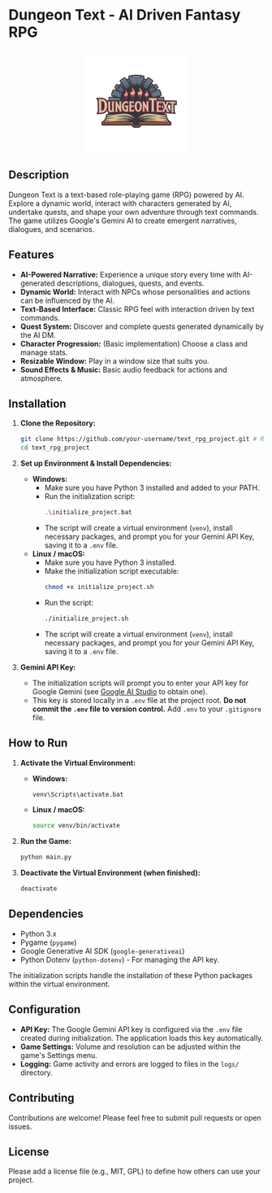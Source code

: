 # Dungeon Text - AI Driven Fantasy RPG

<p align="center">
  <img src="assets/images/game_logo.png" alt="Dungeon Text Logo" width="200"/>
</p>

## Description


Dungeon Text is a text-based role-playing game (RPG) powered by AI. Explore a dynamic world, interact with characters generated by AI, undertake quests, and shape your own adventure through text commands. The game utilizes Google's Gemini AI to create emergent narratives, dialogues, and scenarios.


## Features

*   **AI-Powered Narrative:** Experience a unique story every time with AI-generated descriptions, dialogues, quests, and events.
*   **Dynamic World:** Interact with NPCs whose personalities and actions can be influenced by the AI.
*   **Text-Based Interface:** Classic RPG feel with interaction driven by text commands.
*   **Quest System:** Discover and complete quests generated dynamically by the AI DM.
*   **Character Progression:** (Basic implementation) Choose a class and manage stats.
*   **Resizable Window:** Play in a window size that suits you.
*   **Sound Effects & Music:** Basic audio feedback for actions and atmosphere.

## Installation

1.  **Clone the Repository:**
    ```bash
    git clone https://github.com/your-username/text_rpg_project.git # Replace with your repo URL
    cd text_rpg_project
    ```

2.  **Set up Environment & Install Dependencies:**
    *   **Windows:**
        *   Make sure you have Python 3 installed and added to your PATH.
        *   Run the initialization script:
            ```bash
            .\initialize_project.bat
            ```
        *   The script will create a virtual environment (`venv`), install necessary packages, and prompt you for your Gemini API Key, saving it to a `.env` file.
    *   **Linux / macOS:**
        *   Make sure you have Python 3 installed.
        *   Make the initialization script executable:
            ```bash
            chmod +x initialize_project.sh
            ```
        *   Run the script:
            ```bash
            ./initialize_project.sh
            ```
        *   The script will create a virtual environment (`venv`), install necessary packages, and prompt you for your Gemini API Key, saving it to a `.env` file.

3.  **Gemini API Key:**
    *   The initialization scripts will prompt you to enter your API key for Google Gemini (see [Google AI Studio](https://aistudio.google.com/app/apikey) to obtain one).
    *   This key is stored locally in a `.env` file at the project root. **Do not commit the `.env` file to version control.** Add `.env` to your `.gitignore` file.

## How to Run

1.  **Activate the Virtual Environment:**
    *   **Windows:**
        ```bash
        venv\Scripts\activate.bat
        ```
    *   **Linux / macOS:**
        ```bash
        source venv/bin/activate
        ```

2.  **Run the Game:**
    ```bash
    python main.py
    ```

3.  **Deactivate the Virtual Environment (when finished):**
    ```bash
    deactivate
    ```

## Dependencies

*   Python 3.x
*   Pygame (`pygame`)
*   Google Generative AI SDK (`google-generativeai`)
*   Python Dotenv (`python-dotenv`) - For managing the API key.

The initialization scripts handle the installation of these Python packages within the virtual environment.

## Configuration

*   **API Key:** The Google Gemini API key is configured via the `.env` file created during initialization. The application loads this key automatically.
*   **Game Settings:** Volume and resolution can be adjusted within the game's Settings menu.
*   **Logging:** Game activity and errors are logged to files in the `logs/` directory.

## Contributing

Contributions are welcome! Please feel free to submit pull requests or open issues.

## License

Please add a license file (e.g., MIT, GPL) to define how others can use your project.
